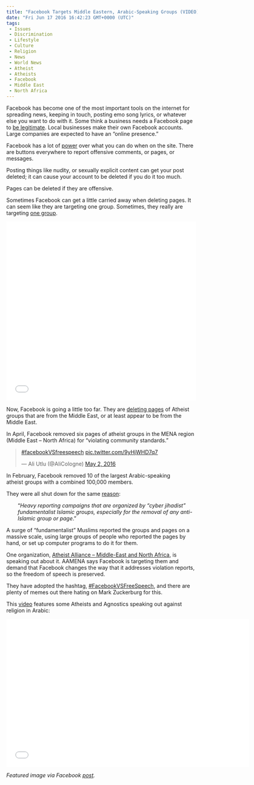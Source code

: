 ```yaml
---
title: "Facebook Targets Middle Eastern, Arabic-Speaking Groups (VIDEO)"
date: "Fri Jun 17 2016 16:42:23 GMT+0000 (UTC)"
tags: 
 - Issues
 - Discrimination
 - Lifestyle
 - Culture
 - Religion
 - News
 - World News
 - Atheist
 - Atheists
 - Facebook
 - Middle East
 - North Africa
---
```

<p><!-- Quick Adsense WordPress Plugin: http://quicksense.net/ --></p><p>Facebook has become one of the most important tools on the internet for spreading news, keeping in touch, posting emo song lyrics, or&#xA0;whatever else you want to do with it. Some think a business needs a Facebook page to <a href="https://blog.kissmetrics.com/should-you-delete-facebook/" onclick="__gaTracker(&apos;send&apos;, &apos;event&apos;, &apos;outbound-article&apos;, &apos;https://blog.kissmetrics.com/should-you-delete-facebook/&apos;, &apos;be legitimate&apos;);">be legitimate</a>. Local businesses make their own Facebook accounts. Large companies are expected to have an &#x201C;online presence.&#x201D;</p><p>Facebook has a lot of <a href="https://consumerist.com/2009/02/15/facebooks-new-terms-of-service-we-can-do-anything-we-want-with-your-content-forever/" onclick="__gaTracker(&apos;send&apos;, &apos;event&apos;, &apos;outbound-article&apos;, &apos;https://consumerist.com/2009/02/15/facebooks-new-terms-of-service-we-can-do-anything-we-want-with-your-content-forever/&apos;, &apos;power&apos;);">power</a> over what you can do when on the site. There are buttons everywhere to report offensive comments, or pages, or messages.</p><p>Posting things like nudity, or sexually explicit content can get your post deleted; it can cause your account to be deleted if you do it too much.</p><p>Pages can be deleted if they are offensive.</p><p>Sometimes Facebook can get a little carried away when deleting pages. It can seem like they are targeting one group. Sometimes, they really are targeting <a href="http://controversialtimes.com/issues/constitutional-rights/facebook-deletes-hundreds-of-pro-gun-pages-without-notice/" onclick="__gaTracker(&apos;send&apos;, &apos;event&apos;, &apos;outbound-article&apos;, &apos;http://controversialtimes.com/issues/constitutional-rights/facebook-deletes-hundreds-of-pro-gun-pages-without-notice/&apos;, &apos;one group&apos;);">one group</a>.</p><p><iframe style="border: none; overflow: hidden;" src="//www.facebook.com/plugins/post.php?href=https%3A%2F%2Fwww.facebook.com%2FAtheistAllianceMENA%2Fposts%2F612567008895431%3A0&amp;width=500" width="500" height="473" frameborder="0" scrolling="no"></iframe></p><p style="text-align: left;">Now, Facebook is going a little too far. They are <a href="https://www.the-newshub.com/international/facebook-facing-heavy-criticism-after-removing-major-atheist-pages" onclick="__gaTracker(&apos;send&apos;, &apos;event&apos;, &apos;outbound-article&apos;, &apos;https://www.the-newshub.com/international/facebook-facing-heavy-criticism-after-removing-major-atheist-pages&apos;, &apos;deleting pages&apos;);">deleting pages</a> of Atheist groups that are from the Middle East, or at least appear to be from the Middle East.</p><p>In April, Facebook removed six pages of atheist groups in the MENA region (Middle East &#x2013; North Africa) for &#x201C;violating community standards.&#x201D;</p><blockquote class="twitter-tweet" data-width="500"><p lang="und" dir="ltr"><a href="https://twitter.com/hashtag/facebookVSfreespeech?src=hash" onclick="__gaTracker(&apos;send&apos;, &apos;event&apos;, &apos;outbound-article&apos;, &apos;https://twitter.com/hashtag/facebookVSfreespeech?src=hash&apos;, &apos;#facebookVSfreespeech&apos;);">#facebookVSfreespeech</a> <a href="https://t.co/9yHjWHD7q7" onclick="__gaTracker(&apos;send&apos;, &apos;event&apos;, &apos;outbound-article&apos;, &apos;https://t.co/9yHjWHD7q7&apos;, &apos;pic.twitter.com/9yHjWHD7q7&apos;);">pic.twitter.com/9yHjWHD7q7</a></p>
<p>&#x2014; Ali Utlu (@AliCologne) <a href="https://twitter.com/AliCologne/status/727122839954948097" onclick="__gaTracker(&apos;send&apos;, &apos;event&apos;, &apos;outbound-article&apos;, &apos;https://twitter.com/AliCologne/status/727122839954948097&apos;, &apos;May 2, 2016&apos;);">May 2, 2016</a></p></blockquote><p><script async src="//platform.twitter.com/widgets.js" charset="utf-8"></script></p><p>In February, Facebook removed 10 of the largest Arabic-speaking atheist&#xA0;groups with a combined 100,000 members.</p><p>They were all shut down for the same <a href="https://www.the-newshub.com/international/facebook-facing-heavy-criticism-after-removing-major-atheist-pages" onclick="__gaTracker(&apos;send&apos;, &apos;event&apos;, &apos;outbound-article&apos;, &apos;https://www.the-newshub.com/international/facebook-facing-heavy-criticism-after-removing-major-atheist-pages&apos;, &apos;reason&apos;);">reason</a>:</p><p style="padding-left: 30px;">&#x201C;<em>Heavy reporting campaigns that are organized by &#x201C;cyber jihadist&#x201D; fundamentalist Islamic groups, especially for the removal of any anti-Islamic group or page</em>.&#x201D;</p><p>A&#xA0;surge of &#x201C;fundamentalist&#x201D; Muslims reported the groups and pages on a massive scale, using large groups of people who&#xA0;reported the pages by hand, or set up computer programs to do it for them.</p><p><!-- Quick Adsense WordPress Plugin: http://quicksense.net/ --></p><p>One organization, <a href="https://www.facebook.com/AtheistAllianceMENA" onclick="__gaTracker(&apos;send&apos;, &apos;event&apos;, &apos;outbound-article&apos;, &apos;https://www.facebook.com/AtheistAllianceMENA&apos;, &apos;Atheist Alliance - Middle-East and North Africa&apos;);">Atheist Alliance &#x2013; Middle-East and North Africa</a>, is speaking out about it. AAMENA says Facebook is targeting them and demand that Facebook changes&#xA0;the way that it addresses violation reports, so the freedom of speech is preserved.</p><p>They have adopted the hashtag, <a href="https://twitter.com/search?q=%23FacebookVSFreeSpeech" onclick="__gaTracker(&apos;send&apos;, &apos;event&apos;, &apos;outbound-article&apos;, &apos;https://twitter.com/search?q=%23FacebookVSFreeSpeech&apos;, &apos;#FacebookVSFreeSpeech&apos;);">#FacebookVSFreeSpeech</a>, and there are plenty of memes out there hating on Mark Zuckerburg for this.</p><p>This <a href="https://youtu.be/B1a3J3LQhUs" onclick="__gaTracker(&apos;send&apos;, &apos;event&apos;, &apos;outbound-article&apos;, &apos;https://youtu.be/B1a3J3LQhUs&apos;, &apos;video&apos;);">video</a> features some Atheists and Agnostics speaking out against religion in Arabic:</p><p><span class="embed-youtube" style="text-align:center; display: block;"><iframe class="youtube-player" type="text/html" width="640" height="390" src="//www.youtube.com/embed/B1a3J3LQhUs?version=3&amp;rel=1&amp;fs=1&amp;autohide=2&amp;showsearch=0&amp;showinfo=1&amp;iv_load_policy=1&amp;wmode=transparent" allowfullscreen="true" style="border:0;"></iframe></span></p><p><em>Featured image via Facebook <a href="https://www.facebook.com/AtheistAllianceMENA/photos/a.582437055241760.1073741828.582234995261966/612567008895431/?type=3&amp;theater" onclick="__gaTracker(&apos;send&apos;, &apos;event&apos;, &apos;outbound-article&apos;, &apos;https://www.facebook.com/AtheistAllianceMENA/photos/a.582437055241760.1073741828.582234995261966/612567008895431/?type=3&amp;theater&apos;, &apos;post&apos;);" target="_blank">post</a>.</em></p><div style="font-size:0px;height:0px;line-height:0px;margin:0;padding:0;clear:both"></div>